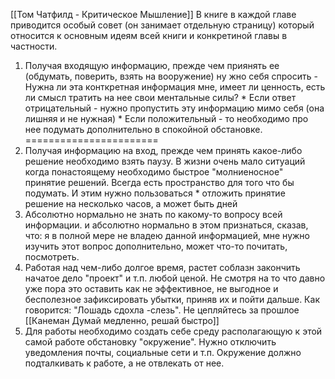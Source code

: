 [[Том Чатфилд - Критическое Мышление]] 
В книге в каждой главе приводится особый совет (он занимает отдельную страницу) который относится к основным идеям всей книги и конкретиной главы в частности.
1.  Получая входящую информацию, прежде чем приянять ее (обдумать, поверить, взять на вооружение) ну жно себя спросить - Нужна ли эта конткретная информация мне, имеет ли ценность, есть ли смысл тратить на нее свои ментальные силы? 
        * Если ответ отрицательный - нужно пропустить эту информацию мимо себя (она лишняя и не нужная) 
        * Если положительный  - то необходимо  про нее подумать дополнительно в спокойной обстановке.
        ======================= 
1. Получая информацию на вход, прежде чем принять какое-либо решение необходимо взять паузу. В жизни очень мало ситуаций когда понастоящему необходимо быстрое "молниеносное" принятие решений. Всегда есть пространство для  того что бы подумать. И этим нужно пользоваться
        * отложить принятие решение на несколько часов, а может быть дней
2. Абсолютно нормально не знать по какому-то вопросу всей информации. и абсолютно нормально в этом признаться, сказав, что: я в полной мере не владею данной информацией, мне нужно  изучить этот вопрос дополнительно, может что-то почитать, посмотреть.
3. Работая над чем-либо долгое время, растет соблазн закончить начатое дело "проект" и т.п. любой ценой. Не смотря на то что давно уже пора это оставить как не эффективное, не выгодное и бесполезное зафиксировать убытки, приняв их и пойти дальше. Как говорится: "Лошадь сдохла -слезь". Не цепляйтесь за прошлое [[Канеман Думай медленно, решай быстро]]
4. Для работы необходимо создать себе среду располагающую к этой самой работе обстановку "окружение". Нужно отключить уведомления почты, социальные сети и т.п. Окружение должно подталкивать к работе, а не отвлекать от нее.
